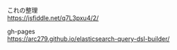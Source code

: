 これの整理  
https://jsfiddle.net/q7L3pxu4/2/

gh-pages  
https://arc279.github.io/elasticsearch-query-dsl-builder/
